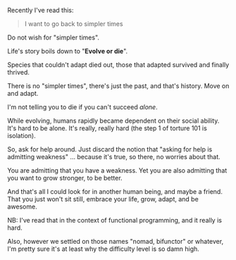 Recently I've read this:

> I want to go back to simpler times

Do not wish for "simpler times".

Life's story boils down to "__Evolve or die__".

Species that couldn't adapt died out, those that adapted survived and finally thrived.

There is no "simpler times", there's just the past, and that's history. Move on and adapt.

I'm not telling you to die if you can't succeed _alone_.

While evolving, humans rapidly became dependent on their social ability. It's hard to be alone. It's really, really hard (the step 1 of torture 101 is isolation).

So, ask for help around. Just discard the notion that "asking for help is admitting weakness" ... because it's true, so there, no worries about that.

You are admitting that you have a weakness. Yet you are also admitting that you want to grow stronger, to be better.

And that's all I could look for in another human being, and maybe a friend. That you just won't sit still, embrace your life, grow, adapt, and be awesome.

NB: I've read that in the context of functional programming, and it really is hard.

Also, however we settled on those names "nomad, bifunctor" or whatever, I'm pretty sure it's at least why the difficulty level is so damn high.